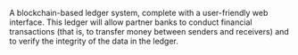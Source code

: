 A blockchain-based ledger system, complete with a user-friendly web interface. 
This ledger will allow partner banks to conduct financial transactions (that is, to transfer money between senders and receivers) and to verify the integrity of the data in the ledger.
